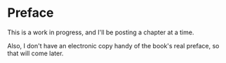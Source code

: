 # Preface

This is a work in progress, and I'll be posting a chapter at a time.

Also, I don't have an electronic copy handy of the book's real preface, so that will come later.